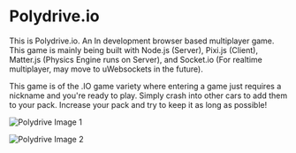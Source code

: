 # Polydrive.io
This is Polydrive.io. An In development browser based multiplayer game. This game is mainly being built with Node.js (Server), Pixi.js (Client), Matter.js (Physics Engine runs on Server), and Socket.io (For realtime multiplayer, may move to uWebsockets in the future).

This game is of the .IO game variety where entering a game just requires a nickname and you're ready to play. Simply crash into other cars to add them to your pack. Increase your pack and try to keep it as long as possible!

![Polydrive Image 1](https://i.imgur.com/NaqxevH.png)

![Polydrive Image 2](https://i.imgur.com/OfYPsZr.png)
